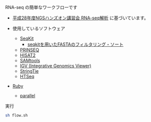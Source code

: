RNA-seq の簡単なワークフローです

* [平成28年度NGSハンズオン講習会 RNA-seq解析](https://biosciencedbc.jp/gadget/human/20160727_amelieff_20160803.pdf)
に基づいています。

* 使用しているソフトウェア
  * [SeqKit](http://bioinf.shenwei.me/seqkit/)
    * [seqkitを用いたFASTAのフィルタリング・ソート](http://yokazaki.hatenablog.com/entry/2017/01/16/160652)
  * [PRINSEQ](http://prinseq.sourceforge.net/)
  * [HISAT2](https://ccb.jhu.edu/software/hisat2/)
  * [SAMtools](http://www.htslib.org/)
  * [IGV (Integrative Genomics Viewer)](http://software.broadinstitute.org/software/igv)
  * [StringTie](https://ccb.jhu.edu/software/stringtie/)
  * [HTSeq](https://htseq.readthedocs.io/)

* [Ruby](https://www.ruby-lang.org/)
  * [parallel](https://github.com/grosser/parallel)

実行
```bash
sh flow.sh
```
